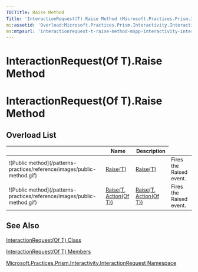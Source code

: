```yaml
---
TOCTitle: Raise Method
Title: 'InteractionRequest(T).Raise Method (Microsoft.Practices.Prism.Interactivity.InteractionRequest)'
ms:assetid: 'Overload:Microsoft.Practices.Prism.Interactivity.InteractionRequest.InteractionRequest\`1.Raise'
ms:mtpsurl: 'interactionrequest-t-raise-method-mspp-interactivity-interactionrequest.md'
---
```


# InteractionRequest(Of T).Raise Method

# InteractionRequest(Of T).Raise Method

## Overload List

<table>
<thead>
<tr class="header">
<th> </th>
<th>Name</th>
<th>Description</th>
</tr>
</thead>
<tbody>
<tr class="odd">
<td>![Public method](/patterns-practices/reference/images/public-method.gif)</td>

<td><a href="https://msdn.microsoft.com/en-us/library/gg405794(v=pandp.50)">Raise(T)</a></td>

<td><a href="/patterns-practices/reference/interactionrequest-t-raise-method-t-mspp-interactivity-interactionrequest">Raise(T)</a></td>

<td><div class="summary">
Fires the Raised event.
</div></td>
</tr>
<tr class="even">
<td>![Public method](/patterns-practices/reference/images/public-method.gif)</td>

<td><a href="https://msdn.microsoft.com/en-us/library/gg405795(v=pandp.50)">Raise(T, Action(Of T))</a></td>

<td><a href="/patterns-practices/reference/interactionrequest-t-raise-method-t-action-t-mspp-interactivity-interactionrequest">Raise(T, Action(Of T))</a></td>

<td><div class="summary">
Fires the Raised event.
</div></td>
</tr>
</tbody>
</table>

## See Also

[InteractionRequest(Of T) Class](/patterns-practices/reference/interactionrequest-t-class-mspp-interactivity-interactionrequest)

[InteractionRequest(Of T) Members](/patterns-practices/reference/interactionrequest-t-members-mspp-interactivity-interactionrequest)

[Microsoft.Practices.Prism.Interactivity.InteractionRequest Namespace](/patterns-practices/reference/mspp-interactivity-interactionrequest-namespace)